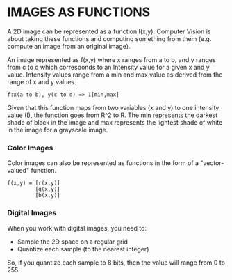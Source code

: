 # IMAGES AS FUNCTIONS

A 2D image can be represented as a function I(x,y). Computer Vision is about taking these functions and computing something from them (e.g. compute an image from an original image).

An image represented as f(x,y) where x ranges from a to b, and y ranges from c to d which corresponds to an Intensity value for a given x and y value. Intensity values range from a min and max value as derived from the range of x and y values.

```
f:x(a to b), y(c to d) => I[min,max]
```

Given that this function maps from two variables (x and y) to one intensity value (I), the function goes from R^2 to R. The min represents the darkest shade of black in the image and max represents the lightest shade of white in the image for a grayscale image.

### Color Images

Color images can also be represented as functions in the form of a "vector-valued" function.

```
f(x,y) = [r(x,y)]
         [g(x,y)]
         [b(x,y)]
```

### Digital Images

When you work with digital images, you need to:

- Sample the 2D space on a regular grid
- Quantize each sample (to the nearest integer)

So, if you quantize each sample to 8 bits, then the value will range from 0 to 255.
